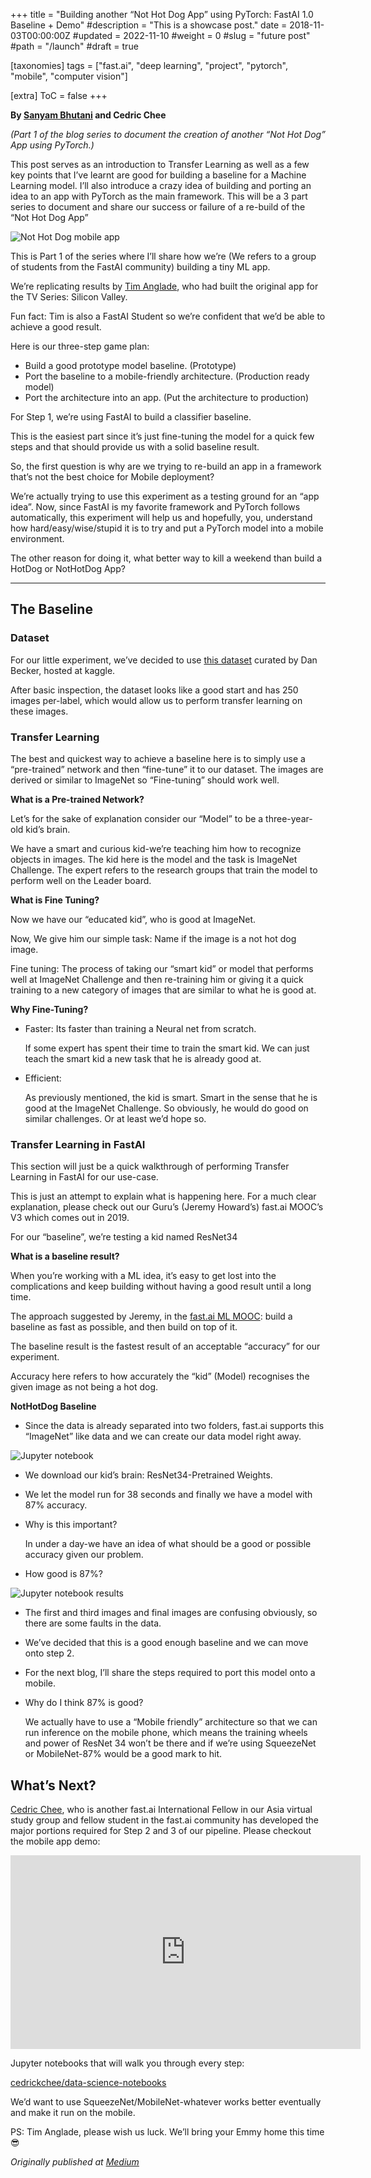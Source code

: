 +++
title = "Building another “Not Hot Dog App” using PyTorch: FastAI 1.0 Baseline + Demo"
#description = "This is a showcase post."
date = 2018-11-03T00:00:00Z
#updated = 2022-11-10
#weight = 0
#slug = "future post"
#path = "/launch"
#draft = true

[taxonomies]
tags = ["fast.ai", "deep learning", "project", "pytorch", "mobile", "computer vision"]

[extra]
ToC = false
+++

**By [Sanyam Bhutani](https://twitter.com/bhutanisanyam1) and Cedric Chee**


_(Part 1 of the blog series to document the creation of another “Not Hot Dog” App using PyTorch.)_

This post serves as an introduction to Transfer Learning as well as a few key points that I’ve learnt are good for building a baseline for a Machine Learning model. I’ll also introduce a crazy idea of building and porting an idea to an app with PyTorch as the main framework. This will be a 3 part series to document and share our success or failure of a re-build of the “Not Hot Dog App”

![Not Hot Dog mobile app](/assets/images/not-hot-dog-app.png)

This is Part 1 of the series where I’ll share how we’re (We refers to a group of students from the FastAI community) building a tiny ML app.

We’re replicating results by [Tim Anglade](https://medium.com/u/9e65cb0685de), who had built the original app for the TV Series: Silicon Valley.

Fun fact: Tim is also a FastAI Student so we’re confident that we’d be able to achieve a good result.

Here is our three-step game plan:

- Build a good prototype model baseline. (Prototype)
- Port the baseline to a mobile-friendly architecture. (Production ready model)
- Port the architecture into an app. (Put the architecture to production)

For Step 1, we’re using FastAI to build a classifier baseline.

This is the easiest part since it’s just fine-tuning the model for a quick few steps and that should provide us with a solid baseline result.

So, the first question is why are we trying to re-build an app in a framework that’s not the best choice for Mobile deployment?

We’re actually trying to use this experiment as a testing ground for an “app idea”. Now, since FastAI is my favorite framework and PyTorch follows automatically, this experiment will help us and hopefully, you, understand how hard/easy/wise/stupid it is to try and put a PyTorch model into a mobile environment.

The other reason for doing it, what better way to kill a weekend than build a HotDog or NotHotDog App?

---

## The Baseline

### Dataset

For our little experiment, we’ve decided to use [this dataset](https://www.kaggle.com/dansbecker/hot-dog-not-hot-dog/home) curated by Dan Becker, hosted at kaggle.

After basic inspection, the dataset looks like a good start and has 250 images per-label, which would allow us to perform transfer learning on these images.

### Transfer Learning

The best and quickest way to achieve a baseline here is to simply use a “pre-trained” network and then “fine-tune” it to our dataset. The images are derived or similar to ImageNet so “Fine-tuning” should work well.

**What is a Pre-trained Network?**

Let’s for the sake of explanation consider our “Model” to be a three-year-old kid’s brain.

We have a smart and curious kid-we’re teaching him how to recognize objects in images. The kid here is the model and the task is ImageNet Challenge. The expert refers to the research groups that train the model to perform well on the Leader board.

**What is Fine Tuning?**

Now we have our “educated kid”, who is good at ImageNet.

Now, We give him our simple task: Name if the image is a not hot dog image.

Fine tuning: The process of taking our “smart kid” or model that performs well at ImageNet Challenge and then re-training him or giving it a quick training to a new category of images that are similar to what he is good at.

**Why Fine-Tuning?**

- Faster: Its faster than training a Neural net from scratch.
    
    If some expert has spent their time to train the smart kid. We can just teach the smart kid a new task that he is already good at.
- Efficient:

    As previously mentioned, the kid is smart. Smart in the sense that he is good at the ImageNet Challenge. So obviously, he would do good on similar challenges. Or at least we’d hope so.

### Transfer Learning in FastAI

This section will just be a quick walkthrough of performing Transfer Learning in FastAI for our use-case.

This is just an attempt to explain what is happening here. For a much clear explanation, please check out our Guru’s (Jeremy Howard’s) fast.ai MOOC’s V3 which comes out in 2019.

For our “baseline”, we’re testing a kid named ResNet34

**What is a baseline result?**

When you’re working with a ML idea, it’s easy to get lost into the complications and keep building without having a good result until a long time.

The approach suggested by Jeremy, in the [fast.ai ML MOOC](https://course.fast.ai/ml.html): build a baseline as fast as possible, and then build on top of it.

The baseline result is the fastest result of an acceptable “accuracy” for our experiment.

Accuracy here refers to how accurately the “kid” (Model) recognises the given image as not being a hot dog.

**NotHotDog Baseline**

- Since the data is already separated into two folders, fast.ai supports this “ImageNet” like data and we can create our data model right away.

![Jupyter notebook](/assets/images/jupyter-nb.png)

- We download our kid’s brain: ResNet34-Pretrained Weights.
- We let the model run for 38 seconds and finally we have a model with 87% accuracy.
- Why is this important?

    In under a day-we have an idea of what should be a good or possible accuracy given our problem.
- How good is 87%?

![Jupyter notebook results](/assets/images//jupyter-nb-results.png)

- The first and third images and final images are confusing obviously, so there are some faults in the data.
- We’ve decided that this is a good enough baseline and we can move onto step 2.
- For the next blog, I’ll share the steps required to port this model onto a mobile.
- Why do I think 87% is good?

    We actually have to use a “Mobile friendly” architecture so that we can run inference on the mobile phone, which means the training wheels and power of ResNet 34 won’t be there and if we’re using SqueezeNet or MobileNet-87% would be a good mark to hit.

## What’s Next?

[Cedric Chee](https://medium.com/u/979552fb320d), who is another fast.ai International Fellow in our Asia virtual study group and fellow student in the fast.ai community has developed the major portions required for Step 2 and 3 of our pipeline. Please checkout the mobile app demo:

<iframe width="560" height="310" src="https://www.youtube.com/watch?v=TYkoaVNCMos" frameborder="0" allowfullscreen></iframe>

Jupyter notebooks that will walk you through every step:

[cedrickchee/data-science-notebooks](https://github.com/cedrickchee/data-science-notebooks/blob/master/notebooks/deep_learning/fastai_mobile/README.md)

We’d want to use SqueezeNet/MobileNet-whatever works better eventually and make it run on the mobile.

PS: Tim Anglade, please wish us luck. We’ll bring your Emmy home this time 😎

_Originally published at [Medium](https://medium.com/@init_27/anothernothotdog-280ee5b86fb3)_
